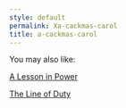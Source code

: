 ```yaml
---
style: default
permalink: Xa-cackmas-carol
title: a-cackmas-carol
---
```

You may also like:

[A Lesson in Power](http://scp-wiki.net/a-lesson-in-power)

[The Line of Duty](http://scp-wiki.net/the-line-of-duty)
